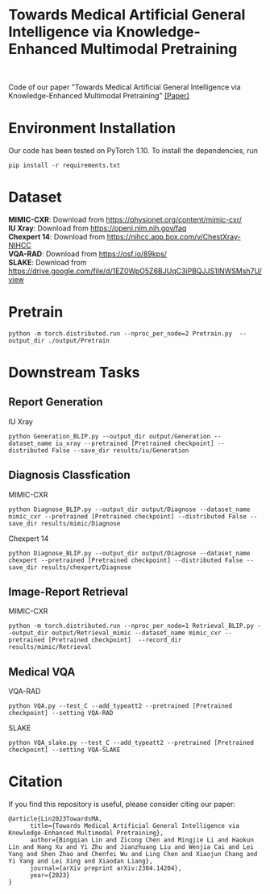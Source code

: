 # Towards Medical Artificial General Intelligence via Knowledge-Enhanced Multimodal Pretraining
<br>

Code of our paper "Towards Medical Artificial General Intelligence via Knowledge-Enhanced Multimodal Pretraining" [[Paper]](https://arxiv.org/abs/2304.14204)

# Environment Installation
Our code has been tested on PyTorch 1.10. To install the dependencies, run

```
pip install -r requirements.txt
```


# Dataset
**MIMIC-CXR**: Download from https://physionet.org/content/mimic-cxr/ <br>
**IU Xray**: Download from https://openi.nlm.nih.gov/faq <br>
**Chexpert 14**: Download from https://nihcc.app.box.com/v/ChestXray-NIHCC <br>
**VQA-RAD**: Download from https://osf.io/89kps/ <br>
**SLAKE**: Download from https://drive.google.com/file/d/1EZ0WpO5Z6BJUqC3iPBQJJS1INWSMsh7U/view 
# Pretrain
```
python -m torch.distributed.run --nproc_per_node=2 Pretrain.py  --output_dir ./output/Pretrain
```
# Downstream Tasks
## Report Generation
IU Xray
```
python Generation_BLIP.py --output_dir output/Generation --dataset_name iu_xray --pretrained [Pretrained checkpoint] --distributed False --save_dir results/iu/Generation
```
## Diagnosis Classfication
MIMIC-CXR
```
python Diagnose_BLIP.py --output_dir output/Diagnose --dataset_name mimic_cxr --pretrained [Pretrained checkpoint] --distributed False --save_dir results/mimic/Diagnose
```
Chexpert 14
```
python Diagnose_BLIP.py --output_dir output/Diagnose --dataset_name chexpert --pretrained [Pretrained checkpoint] --distributed False --save_dir results/chexpert/Diagnose
```
## Image-Report Retrieval
MIMIC-CXR
```
python -m torch.distributed.run --nproc_per_node=1 Retrieval_BLIP.py --output_dir output/Retrieval_mimic --dataset_name mimic_cxr --pretrained [Pretrained checkpoint]  --record_dir results/mimic/Retrieval
```
## Medical VQA
VQA-RAD
```
python VQA.py --test_C --add_typeatt2 --pretrained [Pretrained checkpoint] --setting VQA-RAD
```
SLAKE
```
python VQA_slake.py --test_C --add_typeatt2 --pretrained [Pretrained checkpoint] --setting VQA-SLAKE
```

# Citation

If you find this repository is useful, please consider citing our paper:

```
@article{Lin2023TowardsMA,
      title={Towards Medical Artificial General Intelligence via Knowledge-Enhanced Multimodal Pretraining}, 
      author={Bingqian Lin and Zicong Chen and Mingjie Li and Haokun Lin and Hang Xu and Yi Zhu and Jianzhuang Liu and Wenjia Cai and Lei Yang and Shen Zhao and Chenfei Wu and Ling Chen and Xiaojun Chang and Yi Yang and Lei Xing and Xiaodan Liang},
      journal={arXiv preprint arXiv:2304.14204},
      year={2023}
}
```
